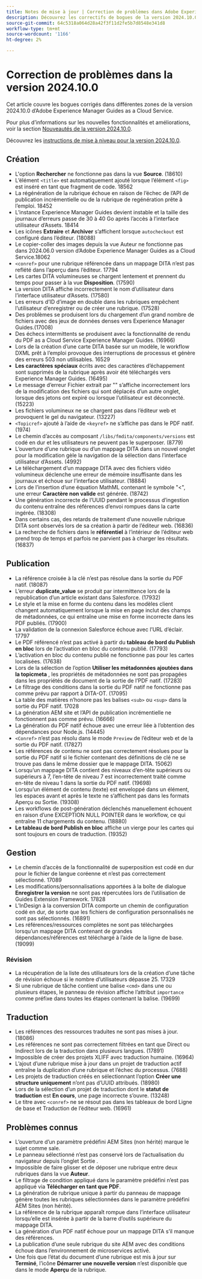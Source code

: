 ```yaml
---
title: Notes de mise à jour | Correction de problèmes dans Adobe Experience Manager Guides, version 2024.10.0
description: Découvrez les correctifs de bogues de la version 2024.10.0 d’Adobe Experience Manager Guides as a Cloud Service.
source-git-commit: 64c5318a064d28a42f3f11d2fe5b7d8548e341d8
workflow-type: tm+mt
source-wordcount: '1166'
ht-degree: 2%

---
```


# Correction de problèmes dans la version 2024.10.0

Cet article couvre les bogues corrigés dans différentes zones de la version 2024.10.0 d’Adobe Experience Manager Guides as a Cloud Service.

Pour plus d’informations sur les nouvelles fonctionnalités et améliorations, voir la section [Nouveautés de la version 2024.10.0](whats-new-2024-10-0.md).

Découvrez les [instructions de mise à niveau pour la version 2024.10.0](upgrade-instructions-2024-10-0.md).


## Création

- L&#39;option **Rechercher** ne fonctionne pas dans la vue **Source**. (18610)
- L’élément `<title>` est automatiquement ajouté lorsque l’élément `<fig>` est inséré en tant que fragment de code. 18562
- La régénération de la rubrique échoue en raison de l’échec de l’API de publication incrémentielle ou de la rubrique de regénération prête à l’emploi. 18452
- L’instance Experience Manager Guides devient instable et la taille des journaux d’erreurs passe de 30 à 40 Go après l’accès à l’interface utilisateur d’Assets. 18414
- Les icônes **Extraire** et **Archiver** s’affichent lorsque `autocheckout` est configuré dans l’éditeur. (18088)
- Le copier-coller des images depuis la vue Auteur ne fonctionne pas dans 2024.06.0 version d’Adobe Experience Manager Guides as a Cloud Service.18062
- `<conref>` pour une rubrique référencée dans un mappage DITA n’est pas reflété dans l’aperçu dans l’éditeur. 17794
- Les cartes DITA volumineuses se chargent lentement et prennent du temps pour passer à la vue **Disposition**. (17590)
- La version DITA affiche incorrectement le nom d’utilisateur dans l’interface utilisateur d’Assets. (17580)
- Les erreurs d’ID d’image en double dans les rubriques empêchent l’utilisateur d’enregistrer ou de créer une rubrique. (17528)
- Des problèmes se produisent lors du chargement d’un grand nombre de fichiers avec des jeux de données denses vers Experience Manager Guides.(17008)
- Des échecs intermittents se produisent avec la fonctionnalité de rendu du PDF as a Cloud Service Experience Manager Guides. (16966)
- Lors de la création d’une carte DITA basée sur un modèle, le workflow DXML prêt à l’emploi provoque des interruptions de processus et génère des erreurs 503 non utilisables. 16529
- **Les caractères spéciaux** écrits avec des caractères d’échappement sont supprimés de la rubrique après avoir été téléchargés vers Experience Manager Guides. (16495)
- Le message d’erreur Fichier extrait par &quot;&quot; s’affiche incorrectement lors de la modification des fichiers qui sont déplacés d’un autre onglet, lorsque des jetons ont expiré ou lorsque l’utilisateur est déconnecté. (15223)
- Les fichiers volumineux ne se chargent pas dans l’éditeur web et provoquent le gel du navigateur. (13227)
- `<Topicref>` ajouté à l’aide de `<keyref>` ne s’affiche pas dans le PDF natif. (1974)
- Le chemin d’accès au composant `/libs/fmdita/components/versions` est codé en dur et les utilisateurs ne peuvent pas le superposer. (8779)
- L’ouverture d’une rubrique ou d’un mappage DITA dans un nouvel onglet pour la modification gèle la navigation de la sélection dans l’interface utilisateur d’Assets. (4992)
- Le téléchargement d’un mappage DITA avec des fichiers vidéo volumineux déclenche une erreur de mémoire insuffisante dans les journaux et échoue sur l’interface utilisateur. (18884)
- Lors de l’insertion d’une équation MathML contenant le symbole &quot;&lt;&quot;, une erreur **Caractère non valide** est générée. (18742)
- Une génération incorrecte de l’UUID pendant le processus d’ingestion du contenu entraîne des références d’envoi rompues dans la carte ingérée. (18308)
- Dans certains cas, des retards de traitement d’une nouvelle rubrique DITA sont observés lors de sa création à partir de l’éditeur web. (16836)
- La recherche de fichiers dans le **référentiel** à l’intérieur de l’éditeur web prend trop de temps et parfois ne parvient pas à charger les résultats. (16837)

## Publication

- La référence croisée à la clé n’est pas résolue dans la sortie du PDF natif. (18087)
- L’erreur **duplicate_value** se produit par intermittence lors de la republication d’un article existant dans Salesforce. (17932)
- Le style et la mise en forme du contenu dans les modèles client changent automatiquement lorsque la mise en page inclut des champs de métadonnées, ce qui entraîne une mise en forme incorrecte dans les PDF publiés. (17900)
- La validation de la connexion Salesforce échoue avec l’URL d’éclair. 17797
- Le PDF référencé n’est pas activé à partir du **tableau de bord du Publish en bloc** lors de l’activation en bloc du contenu publié. (17793)
- L’activation en bloc du contenu publié ne fonctionne pas pour les cartes localisées. (17638)
- Lors de la sélection de l’option **Utiliser les métadonnées ajoutées dans la topicmeta** , les propriétés de métadonnées ne sont pas propagées dans les propriétés de document de la sortie de l’PDF natif. (17283)
- Le filtrage des conditions dans la sortie du PDF natif ne fonctionne pas comme prévu par rapport à DITA-OT. (17095)
- La table des matières n’honore pas les balises `<sub>` ou `<sup>` dans la sortie du PDF natif. 17028
- La génération AEM site et l’API de publication incrémentielle ne fonctionnent pas comme prévu. (16666)
- La génération du PDF natif échoue avec une erreur liée à l’obtention des dépendances pour Node.js. (14445)
- `<Conref>` n’est pas résolu dans le mode `Preview` de l’éditeur web et de la sortie du PDF natif. (17827)
- Les références de contenu ne sont pas correctement résolues pour la sortie du PDF natif si le fichier contenant des définitions de clé ne se trouve pas dans le même dossier que le mappage DITA. 15062)
- Lorsqu’un mappage DITA contient des niveaux d’en-tête supérieurs ou supérieurs à 7, l’en-tête de niveau 7 est incorrectement traité comme en-tête de niveau 1 dans la sortie du PDF natif. (19698)
- Lorsqu’un élément de contenu (texte) est enveloppé dans un élément, les espaces avant et après le texte ne s’affichent pas dans les formats Aperçu ou Sortie. (19308)
- Les workflows de post-génération déclenchés manuellement échouent en raison d’une EXCEPTION NULL POINTER dans le workflow, ce qui entraîne 11 chargements du contenu. (18880)
- **Le tableau de bord Publish en bloc** affiche un vierge pour les cartes qui sont toujours en cours de traduction. (19352)


## Gestion

- Le chemin d’accès de la fonctionnalité de superposition est codé en dur pour le fichier de langue coréenne et n’est pas correctement sélectionné. 17089
- Les modifications/personnalisations apportées à la boîte de dialogue **Enregistrer la version** ne sont pas répercutées lors de l’utilisation de Guides Extension Framework. 17828
- L’InDesign à la conversion DITA comporte un chemin de configuration codé en dur, de sorte que les fichiers de configuration personnalisés ne sont pas sélectionnés. (16891)
- Les références/ressources complètes ne sont pas téléchargées lorsqu’un mappage DITA contenant de grandes dépendances/références est téléchargé à l’aide de la ligne de base. (19099)


### Révision

- La récupération de la liste des utilisateurs lors de la création d’une tâche de révision échoue si le nombre d’utilisateurs dépasse 25. 17329
- Si une rubrique de tâche contient une balise `<cmd>` dans une ou plusieurs étapes, le panneau de révision affiche l’attribut `importance` comme préfixe dans toutes les étapes contenant la balise. (19699)

## Traduction

- Les références des ressources traduites ne sont pas mises à jour. (18086)
- Les références ne sont pas correctement filtrées en tant que Direct ou Indirect lors de la traduction dans plusieurs langues. (17891)
- Impossible de créer des projets XLIFF avec traduction humaine. (16964)
- L’ajout d’une rubrique mise à jour dans un projet de traduction actif entraîne la duplication d’une rubrique et l’échec du processus. (7688)
- Les projets de traduction créés en sélectionnant l’option **Créer une structure uniquement** n’ont pas d’UUID attribués. (18980)
- Lors de la sélection d’un projet de traduction dont le **statut de traduction** est **En cours**, une page incorrecte s’ouvre. (13248)
- Le titre avec `<conref>` ne se résout pas dans les tableaux de bord Ligne de base et Traduction de l’éditeur web. (16961)

## Problèmes connus

- L’ouverture d’un paramètre prédéfini AEM Sites (non hérité) marque le sujet comme sale.
- Le panneau sélectionné n’est pas conservé lors de l’actualisation du navigateur depuis l’onglet Sortie .
- Impossible de faire glisser et de déposer une rubrique entre deux rubriques dans la vue **Auteur**.
- Le filtrage de condition appliqué dans le paramètre prédéfini n’est pas appliqué via **Télécharger en tant que PDF**.
- La génération de rubrique unique à partir du panneau de mappage génère toutes les rubriques sélectionnées dans le paramètre prédéfini AEM Sites (non hérité).
- La référence de la rubrique apparaît rompue dans l’interface utilisateur lorsqu’elle est insérée à partir de la barre d’outils supérieure du mappage DITA.
- La génération d’un PDF natif échoue pour un mappage DITA s’il manque des références.
- La publication d’une seule rubrique du site AEM avec des conditions échoue dans l’environnement de microservices activé.
- Une fois que l’état du document d’une rubrique est mis à jour sur **Terminé**, l’icône **Démarrer une nouvelle version** n’est disponible que dans le mode **Aperçu** de la rubrique.
